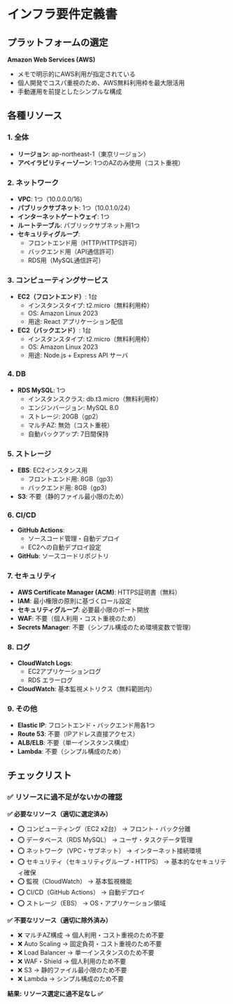 # インフラ要件定義書

## プラットフォームの選定

**Amazon Web Services (AWS)**
- メモで明示的にAWS利用が指定されている
- 個人開発でコスパ重視のため、AWS無料利用枠を最大限活用
- 手動運用を前提としたシンプルな構成

## 各種リソース

### 1. 全体
- **リージョン**: ap-northeast-1（東京リージョン）
- **アベイラビリティーゾーン**: 1つのAZのみ使用（コスト重視）

### 2. ネットワーク
- **VPC**: 1つ（10.0.0.0/16）
- **パブリックサブネット**: 1つ（10.0.1.0/24）
- **インターネットゲートウェイ**: 1つ
- **ルートテーブル**: パブリックサブネット用1つ
- **セキュリティグループ**: 
  - フロントエンド用（HTTP/HTTPS許可）
  - バックエンド用（API通信許可）
  - RDS用（MySQL通信許可）

### 3. コンピューティングサービス
- **EC2（フロントエンド）**: 1台
  - インスタンスタイプ: t2.micro（無料利用枠）
  - OS: Amazon Linux 2023
  - 用途: React アプリケーション配信
- **EC2（バックエンド）**: 1台
  - インスタンスタイプ: t2.micro（無料利用枠）
  - OS: Amazon Linux 2023
  - 用途: Node.js + Express API サーバ

### 4. DB
- **RDS MySQL**: 1つ
  - インスタンスクラス: db.t3.micro（無料利用枠）
  - エンジンバージョン: MySQL 8.0
  - ストレージ: 20GB（gp2）
  - マルチAZ: 無効（コスト重視）
  - 自動バックアップ: 7日間保持

### 5. ストレージ
- **EBS**: EC2インスタンス用
  - フロントエンド用: 8GB（gp3）
  - バックエンド用: 8GB（gp3）
- **S3**: 不要（静的ファイル最小限のため）

### 6. CI/CD
- **GitHub Actions**: 
  - ソースコード管理・自動デプロイ
  - EC2への自動デプロイ設定
- **GitHub**: ソースコードリポジトリ

### 7. セキュリティ
- **AWS Certificate Manager (ACM)**: HTTPS証明書（無料）
- **IAM**: 最小権限の原則に基づくロール設定
- **セキュリティグループ**: 必要最小限のポート開放
- **WAF**: 不要（個人利用・コスト重視のため）
- **Secrets Manager**: 不要（シンプル構成のため環境変数で管理）

### 8. ログ
- **CloudWatch Logs**: 
  - EC2アプリケーションログ
  - RDS エラーログ
- **CloudWatch**: 基本監視メトリクス（無料範囲内）

### 9. その他
- **Elastic IP**: フロントエンド・バックエンド用各1つ
- **Route 53**: 不要（IPアドレス直接アクセス）
- **ALB/ELB**: 不要（単一インスタンス構成）
- **Lambda**: 不要（シンプル構成のため）

## チェックリスト

### ✅ リソースに過不足がないかの確認

**✅ 必要なリソース（適切に選定済み）**
- ⭕ コンピューティング（EC2 x2台） → フロント・バック分離
- ⭕ データベース（RDS MySQL） → ユーザ・タスクデータ管理
- ⭕ ネットワーク（VPC・サブネット） → インターネット接続環境
- ⭕ セキュリティ（セキュリティグループ・HTTPS） → 基本的なセキュリティ確保
- ⭕ 監視（CloudWatch） → 基本監視機能
- ⭕ CI/CD（GitHub Actions） → 自動デプロイ
- ⭕ ストレージ（EBS） → OS・アプリケーション領域

**✅ 不要なリソース（適切に除外済み）**
- ❌ マルチAZ構成 → 個人利用・コスト重視のため不要
- ❌ Auto Scaling → 固定負荷・コスト重視のため不要  
- ❌ Load Balancer → 単一インスタンスのため不要
- ❌ WAF・Shield → 個人利用のため不要
- ❌ S3 → 静的ファイル最小限のため不要
- ❌ Lambda → シンプル構成のため不要

**結果: リソース選定に過不足なし ✅**